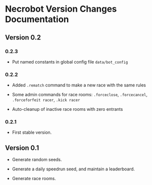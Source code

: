 # Necrobot Version Changes Documentation

## Version 0.2

### 0.2.3

* Put named constants in global config file `data/bot_config`

### 0.2.2

* Added `.rematch` command to make a new race with the same rules

* Some admin commands for race rooms: `.forceclose`, `.forcecancel`, `.forceforfeit racer`, `.kick racer`

* Auto-cleanup of inactive race rooms with zero entrants 

### 0.2.1

* First stable version. 

## Version 0.1

* Generate random seeds.

* Generate a daily speedrun seed, and maintain a leaderboard.

* Generate race rooms.